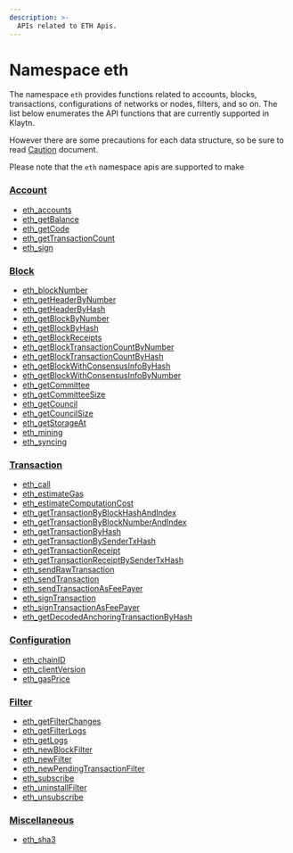 ```yaml
---
description: >-
  APIs related to ETH Apis.
---
```


# Namespace eth <a id="namespace-eth"></a>

The namespace `eth` provides functions related to accounts, blocks, transactions,
configurations of networks or nodes, filters, and so on.
The list below enumerates the API functions that are currently supported in Klaytn.

However there are some precautions for each data structure, so be sure to read 
[Caution](./eth/caution.md) document.

Please note that the `eth` namespace apis are supported to make 

### [Account](./eth/account.md) <a id="account"></a>
- [eth_accounts](./eth/account.md#eth_accounts)
- [eth_getBalance](./eth/account.md#eth_getbalance)
- [eth_getCode](./eth/account.md#eth_getcode)
- [eth_getTransactionCount](./eth/account.md#eth_gettransactioncount)
- [eth_sign](./eth/account.md#eth_sign)


### [Block](./eth/block.md) <a id="block"></a>
- [eth_blockNumber](./eth/block.md#eth_blocknumber)
- [eth_getHeaderByNumber](./eth/block.md#eth_getheaderbynumber)
- [eth_getHeaderByHash](./eth/block.md#eth_getheaderbyhash)
- [eth_getBlockByNumber](./eth/block.md#eth_getblockbynumber)
- [eth_getBlockByHash](./eth/block.md#eth_getblockbyhash)
- [eth_getBlockReceipts](./eth/block.md#eth_getblockreceipts)
- [eth_getBlockTransactionCountByNumber](./eth/block.md#eth_getblocktransactioncountbynumber)
- [eth_getBlockTransactionCountByHash](./eth/block.md#eth_getblocktransactioncountbyhash)
- [eth_getBlockWithConsensusInfoByHash](./eth/block.md#eth_getblockwithconsensusinfobyhash)
- [eth_getBlockWithConsensusInfoByNumber](./eth/block.md#eth_getblockwithconsensusinfobynumber)
- [eth_getCommittee](./eth/block.md#eth_getcommittee)
- [eth_getCommitteeSize](./eth/block.md#eth_getcommitteesize)
- [eth_getCouncil](./eth/block.md#eth_getcouncil)
- [eth_getCouncilSize](./eth/block.md#eth_getcouncilsize)
- [eth_getStorageAt](./eth/block.md#eth_getstorageat)
- [eth_mining](./eth/block.md#eth_mining)
- [eth_syncing](./eth/block.md#eth_syncing)


### [Transaction](./eth/transaction.md) <a id="transaction"></a>
- [eth_call](./eth/transaction.md#eth_call)
- [eth_estimateGas](./eth/transaction.md#eth_estimategas)
- [eth_estimateComputationCost](./eth/transaction.md#eth_estimatecomputationcost)
- [eth_getTransactionByBlockHashAndIndex](./eth/transaction.md#eth_gettransactionbyblockhashandindex)
- [eth_getTransactionByBlockNumberAndIndex](./eth/transaction.md#eth_gettransactionbyblocknumberandindex)
- [eth_getTransactionByHash](./eth/transaction.md#eth_gettransactionbyhash)
- [eth_getTransactionBySenderTxHash](./eth/transaction.md#eth_gettransactionbysendertxhash)
- [eth_getTransactionReceipt](./eth/transaction.md#eth_gettransactionreceipt)
- [eth_getTransactionReceiptBySenderTxHash](./eth/transaction.md#eth_gettransactionreceiptbysendertxhash)
- [eth_sendRawTransaction](./eth/transaction.md#eth_sendrawtransaction)
- [eth_sendTransaction](./eth/transaction.md#eth_sendtransaction)
- [eth_sendTransactionAsFeePayer](./eth/transaction.md#eth_sendtransactionasfeepayer)
- [eth_signTransaction](./eth/transaction.md#eth_signtransaction)
- [eth_signTransactionAsFeePayer](./eth/transaction.md#eth_signtransactionasfeepayer)
- [eth_getDecodedAnchoringTransactionByHash](./eth/transaction.md#eth_getDecodedAnchoringTransactionByHash)


### [Configuration](./eth/config.md) <a id="configuration"></a>
- [eth_chainID](./eth/config.md#eth_chainid)
- [eth_clientVersion](./eth/config.md#eth_clientversion)
- [eth_gasPrice](./eth/config.md#eth_gasprice)


### [Filter](./eth/filter.md) <a id="filter"></a>
- [eth_getFilterChanges](./eth/filter.md#eth_getfilterchanges)
- [eth_getFilterLogs](./eth/filter.md#eth_getfilterlogs)
- [eth_getLogs](./eth/filter.md#eth_getlogs)
- [eth_newBlockFilter](./eth/filter.md#eth_newblockfilter)
- [eth_newFilter](./eth/filter.md#eth_newfilter)
- [eth_newPendingTransactionFilter](./eth/filter.md#eth_newpendingtransactionfilter)
- [eth_subscribe](./eth/filter.md#eth_subscribe)
- [eth_uninstallFilter](./eth/filter.md#eth_uninstallfilter)
- [eth_unsubscribe](./eth/filter.md#eth_unsubscribe)


### [Miscellaneous](./eth/misc.md) <a id="miscellaneous"></a>
- [eth_sha3](./eth/misc.md#eth_sha3)

